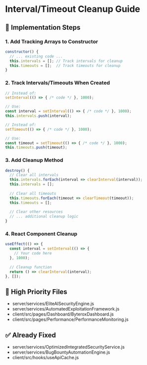 # Interval/Timeout Cleanup Guide

## 🎯 Implementation Steps

### 1. Add Tracking Arrays to Constructor
```javascript
constructor() {
  // ... existing code ...
  this.intervals = []; // Track intervals for cleanup
  this.timeouts = [];  // Track timeouts for cleanup
}
```

### 2. Track Intervals/Timeouts When Created
```javascript
// Instead of:
setInterval(() => { /* code */ }, 1000);

// Use:
const interval = setInterval(() => { /* code */ }, 1000);
this.intervals.push(interval);

// Instead of:
setTimeout(() => { /* code */ }, 1000);

// Use:
const timeout = setTimeout(() => { /* code */ }, 1000);
this.timeouts.push(timeout);
```

### 3. Add Cleanup Method
```javascript
destroy() {
  // Clear all intervals
  this.intervals.forEach(interval => clearInterval(interval));
  this.intervals = [];
  
  // Clear all timeouts
  this.timeouts.forEach(timeout => clearTimeout(timeout));
  this.timeouts = [];
  
  // Clear other resources
  // ... additional cleanup logic
}
```

### 4. React Component Cleanup
```javascript
useEffect(() => {
  const interval = setInterval(() => {
    // Your code here
  }, 1000);
  
  // Cleanup function
  return () => clearInterval(interval);
}, []);
```

## 🚨 High Priority Files
- server/services/EliteAISecurityEngine.js
- server/services/AutomatedExploitationFramework.js
- client/src/pages/Dashboard/ByteroxDashboard.js
- client/src/pages/Performance/PerformanceMonitoring.js

## ✅ Already Fixed
- server/services/OptimizedIntegratedSecurityService.js
- server/services/BugBountyAutomationEngine.js
- client/src/hooks/useApiCache.js
